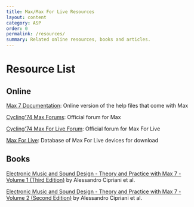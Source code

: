 ```yaml
---
title: Max/Max For Live Resources
layout: content
category: ASP
order: 0
permalink: /resources/
summary: Related online resources, books and articles.
---
```


# Resource List

## Online

[Max 7 Documentation](https://docs.cycling74.com/max7/): Online version of the help files that come with Max

[Cycling'74 Max Forums](https://cycling74.com/forums/): Official forum for Max

[Cycling'74 Max For Live Forum](https://cycling74.com/forums/category/Max%20For%20Live/page/1): Official forum for Max For Live

[Max For Live](http://www.maxforlive.com): Database of Max For Live devices for download

## Books

[Electronic Music and Sound Design - Theory and Practice with Max 7 - Volume 1 (Third Edition)](http://amzn.eu/d/9Q0sgJN)
by Alessandro Cipriani et al.

[Electronic Music and Sound Design - Theory and Practice with Max 7 - Volume 2 (Second Edition)](http://amzn.eu/d/9U6oBnT)
by Alessandro Cipriani et al.

